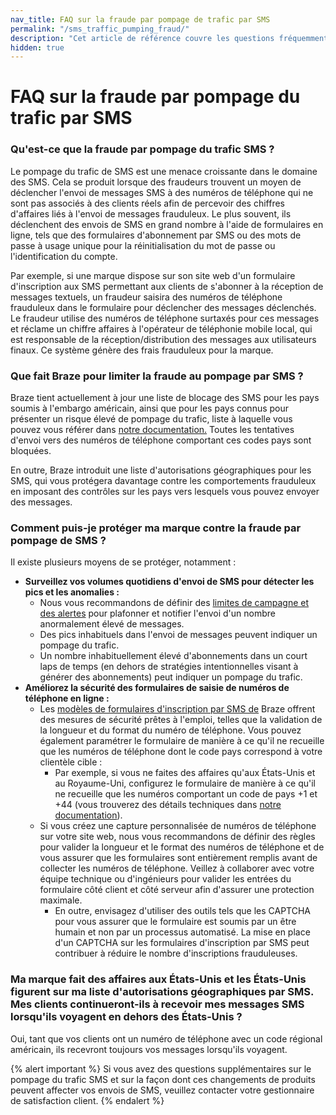 ```yaml
---
nav_title: FAQ sur la fraude par pompage de trafic par SMS
permalink: "/sms_traffic_pumping_fraud/"
description: "Cet article de référence couvre les questions fréquemment posées sur la fraude au pompage du trafic par SMS."
hidden: true
---
```


# FAQ sur la fraude par pompage du trafic par SMS 

### Qu'est-ce que la fraude par pompage du trafic SMS ? 

Le pompage du trafic de SMS est une menace croissante dans le domaine des SMS. Cela se produit lorsque des fraudeurs trouvent un moyen de déclencher l'envoi de messages SMS à des numéros de téléphone qui ne sont pas associés à des clients réels afin de percevoir des chiffres d'affaires liés à l'envoi de messages frauduleux. Le plus souvent, ils déclenchent des envois de SMS en grand nombre à l'aide de formulaires en ligne, tels que des formulaires d'abonnement par SMS ou des mots de passe à usage unique pour la réinitialisation du mot de passe ou l'identification du compte.  

Par exemple, si une marque dispose sur son site web d'un formulaire d'inscription aux SMS permettant aux clients de s'abonner à la réception de messages textuels, un fraudeur saisira des numéros de téléphone frauduleux dans le formulaire pour déclencher des messages déclenchés. Le fraudeur utilise des numéros de téléphone surtaxés pour ces messages et réclame un chiffre affaires à l'opérateur de téléphonie mobile local, qui est responsable de la réception/distribution des messages aux utilisateurs finaux. Ce système génère des frais frauduleux pour la marque. 

### Que fait Braze pour limiter la fraude au pompage par SMS ?

Braze tient actuellement à jour une liste de blocage des SMS pour les pays soumis à l'embargo américain, ainsi que pour les pays connus pour présenter un risque élevé de pompage du trafic, liste à laquelle vous pouvez vous référer dans [notre documentation.]({{site.baseurl}}/sms_country_blocklist) Toutes les tentatives d'envoi vers des numéros de téléphone comportant ces codes pays sont bloquées.

En outre, Braze introduit une liste d'autorisations géographiques pour les SMS, qui vous protégera davantage contre les comportements frauduleux en imposant des contrôles sur les pays vers lesquels vous pouvez envoyer des messages.

### Comment puis-je protéger ma marque contre la fraude par pompage de SMS ? 

Il existe plusieurs moyens de se protéger, notamment : 
- **Surveillez vos volumes quotidiens d'envoi de SMS pour détecter les pics et les anomalies :**
    - Nous vous recommandons de définir des [limites de campagne et des alertes]({{site.baseurl}}/user_guide/engagement_tools/campaigns/managing_campaigns/campaign_alerts/) pour plafonner et notifier l'envoi d'un nombre anormalement élevé de messages.
    - Des pics inhabituels dans l'envoi de messages peuvent indiquer un pompage du trafic.
    - Un nombre inhabituellement élevé d'abonnements dans un court laps de temps (en dehors de stratégies intentionnelles visant à générer des abonnements) peut indiquer un pompage du trafic.
- **Améliorez la sécurité des formulaires de saisie de numéros de téléphone en ligne :**
    - Les [modèles de formulaires d'inscription par SMS de]({{site.baseurl}}/user_guide/message_building_by_channel/in-app_messages/drag_and_drop/templates/phone_number_capture) Braze offrent des mesures de sécurité prêtes à l'emploi, telles que la validation de la longueur et du format du numéro de téléphone. Vous pouvez également paramétrer le formulaire de manière à ce qu'il ne recueille que les numéros de téléphone dont le code pays correspond à votre clientèle cible :
        - Par exemple, si vous ne faites des affaires qu'aux États-Unis et au Royaume-Uni, configurez le formulaire de manière à ce qu'il ne recueille que les numéros comportant un code de pays +1 et +44 (vous trouverez des détails techniques dans [notre documentation]({{site.baseurl}}/user_guide/message_building_by_channel/in-app_messages/drag_and_drop/templates/phone_number_capture/#step-2-customize-your-phone-number-input-component)).
    - Si vous créez une capture personnalisée de numéros de téléphone sur votre site web, nous vous recommandons de définir des règles pour valider la longueur et le format des numéros de téléphone et de vous assurer que les formulaires sont entièrement remplis avant de collecter les numéros de téléphone. Veillez à collaborer avec votre équipe technique ou d'ingénieurs pour valider les entrées du formulaire côté client et côté serveur afin d'assurer une protection maximale.
        - En outre, envisagez d'utiliser des outils tels que les CAPTCHA pour vous assurer que le formulaire est soumis par un être humain et non par un processus automatisé. La mise en place d'un CAPTCHA sur les formulaires d'inscription par SMS peut contribuer à réduire le nombre d'inscriptions frauduleuses.

### Ma marque fait des affaires aux États-Unis et les États-Unis figurent sur ma liste d'autorisations géographiques par SMS. Mes clients continueront-ils à recevoir mes messages SMS lorsqu'ils voyagent en dehors des États-Unis ? 

Oui, tant que vos clients ont un numéro de téléphone avec un code régional américain, ils recevront toujours vos messages lorsqu'ils voyagent. 

{% alert important %}
Si vous avez des questions supplémentaires sur le pompage du trafic SMS et sur la façon dont ces changements de produits peuvent affecter vos envois de SMS, veuillez contacter votre gestionnaire de satisfaction client.
{% endalert %}
